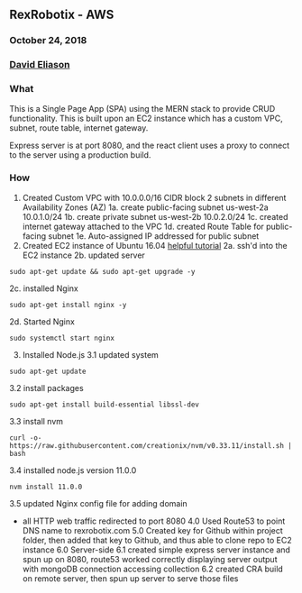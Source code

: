 ## RexRobotix - AWS
### October 24, 2018
### [David Eliason](http://www.davethemaker.com)

### What
This is a Single Page App (SPA) using the MERN stack to provide CRUD functionality. This is built upon an EC2 instance which has a custom VPC, subnet, route table, internet gateway. 

Express server is at port 8080, and the react client uses a proxy to connect to the server using a production build.

### How

1. Created Custom VPC with 10.0.0.0/16 CIDR block 2 subnets in different Availability Zones (AZ)
  1a. create public-facing subnet us-west-2a 10.0.1.0/24
  1b. create private subnet us-west-2b 10.0.2.0/24
  1c. created internet gateway attached to the VPC
  1d. created Route Table for public-facing subnet
  1e. Auto-assigned IP addressed for public subnet
2. Created EC2 instance of Ubuntu 16.04
  [helpful tutorial](https://medium.com/@Keithweaver_/setting-up-mern-stack-on-aws-ec2-6dc599be4737)
  2a. ssh'd into the EC2 instance
  2b. updated server
  ```
  sudo apt-get update && sudo apt-get upgrade -y
  ```
  2c. installed Nginx
  ```
  sudo apt-get install nginx -y
  ```
  2d. Started Nginx
  ```
  sudo systemctl start nginx
  ```

3. Installed Node.js
  3.1 updated system
  ```
  sudo apt-get update
  ```
  3.2 install packages
  ```
  sudo apt-get install build-essential libssl-dev
  ```
  3.3 install nvm
  ```
  curl -o- https://raw.githubusercontent.com/creationix/nvm/v0.33.11/install.sh | bash
  ```
  3.4 installed node.js version 11.0.0
  ```
  nvm install 11.0.0
  ```
  3.5 updated Nginx config file for adding domain
  - all HTTP web traffic redirected to port 8080
4.0 Used Route53 to point DNS name to rexrobotix.com
5.0 Created key for Github within project folder, then added that key to Github, and thus able to clone repo to EC2 instance
6.0 Server-side
  6.1 created simple express server instance and spun up on 8080, route53 worked correctly displaying server output with mongoDB connection accessing collection
  6.2 created CRA build on remote server, then spun up server to serve those files
  








